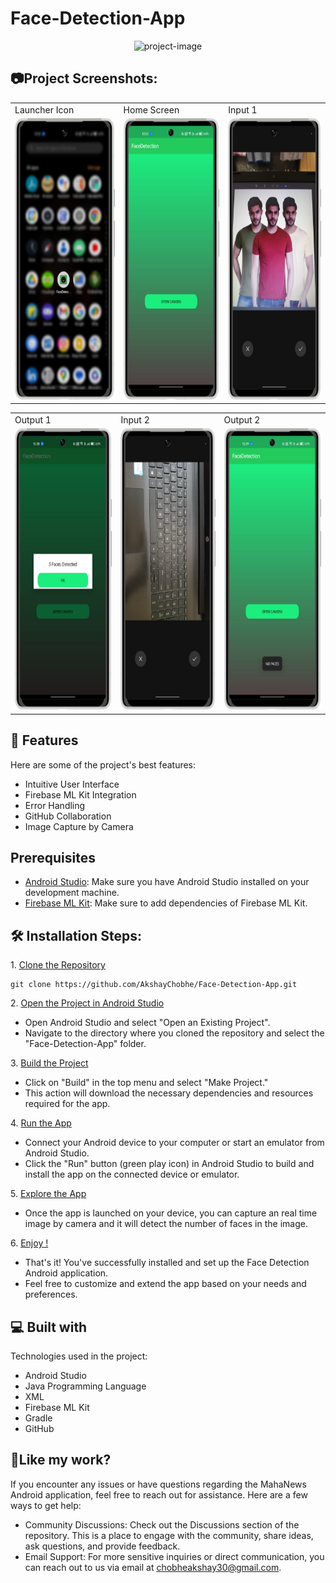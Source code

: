 # Face-Detection-App
<p align="center"><img src="https://socialify.git.ci/AkshayChobhe/Face-Detection-App/image?description=1&descriptionEditable=The%20face%20detection%20app%20which%20detects%20the%20number%20of%20faces%20in%20a%20real%20time%20captured%20photo%20using%20Java%2C%20XML%20and%20Firebase%20as%20a%20database.&language=1&name=1&owner=1&theme=Light" alt="project-image"></p>

<h2>📷Project Screenshots: </h2>
<p align="center" float="left">
<table>
  <tr>
    <td>Launcher Icon</td>
    <td>Home Screen</td>
    <td>Input 1</td>
  </tr>
  <tr>    
    <td><img src="https://github.com/AkshayChobhe/Face-Detection-App/blob/master/app/src/main/res/drawable/framed_1.png?raw=true" alt="project-screenshot" width="220" height="450"></td>
    <td><img src="https://github.com/AkshayChobhe/Face-Detection-App/blob/master/app/src/main/res/drawable/framed_2.png?raw=true" alt="project-screenshot" width="220" height="450"></td>
    <td><img src="https://github.com/AkshayChobhe/Face-Detection-App/blob/master/app/src/main/res/drawable/framed_3.png?raw=true" alt="project-screenshot" width="220" height="450"></td>
  </tr>
 </table>
 <table>
  <tr>
    <td>Output 1</td>
    <td>Input 2</td>
    <td>Output 2</td>
  </tr>
  <tr>
    <td><img src="https://github.com/AkshayChobhe/Face-Detection-App/blob/master/app/src/main/res/drawable/framed_4.png?raw=true" alt="project-screenshot" width="220" height="450"></td>
    <td><img src="https://github.com/AkshayChobhe/Face-Detection-App/blob/master/app/src/main/res/drawable/framed_5.png?raw=true" alt="project-screenshot" width="220" height="450"></td>
    <td><img src="https://github.com/AkshayChobhe/Face-Detection-App/blob/master/app/src/main/res/drawable/framed_6.png?raw=true" alt="project-screenshot" width="220" height="450"></td>
  </tr>
 </table>
 </p>

<h2>🧐 Features</h2>

Here are some of the project's best features:

*   Intuitive User Interface
*   Firebase ML Kit Integration
*   Error Handling
*   GitHub Collaboration
*   Image Capture by Camera

<h2> Prerequisites</h2>

* <ins>Android Studio</ins>: Make sure you have Android Studio installed on your development machine.
* <ins>Firebase ML Kit</ins>: Make sure to add dependencies of Firebase ML Kit.
  
<h2>🛠️ Installation Steps:</h2>

<p>1. <ins>Clone the Repository</ins></p>

```
git clone https://github.com/AkshayChobhe/Face-Detection-App.git
```

<p>2. <ins>Open the Project in Android Studio</ins></p>

* Open Android Studio and select "Open an Existing Project". 
* Navigate to the directory where you cloned the repository and select the "Face-Detection-App" folder.

<p>3. <ins>Build the Project</ins></p>

* Click on "Build" in the top menu and select "Make Project."
* This action will download the necessary dependencies and resources required for the app.

<p>4. <ins>Run the App</ins></p>

* Connect your Android device to your computer or start an emulator from Android Studio.
* Click the "Run" button (green play icon) in Android Studio to build and install the app on the connected device or emulator.

<p>5. <ins>Explore the App</ins></p>

* Once the app is launched on your device, you can capture an real time image by camera and it will detect the number of faces in the image.
<p>6. <ins>Enjoy !</ins></p>

* That's it! You've successfully installed and set up the Face Detection Android application.
* Feel free to customize and extend the app based on your needs and preferences.
  
<h2>💻 Built with</h2>

Technologies used in the project:

*   Android Studio
*   Java Programming Language
*   XML
*   Firebase ML Kit
*   Gradle
*   GitHub

<h2>💖Like my work?</h2>
If you encounter any issues or have questions regarding the MahaNews Android application, feel free to reach out for assistance. Here are a few ways to get help:

* Community Discussions: Check out the Discussions section of the repository. This is a place to engage with the community, share ideas, ask questions, and provide feedback.
* Email Support: For more sensitive inquiries or direct communication, you can reach out to us via email at chobheakshay30@gmail.com.
